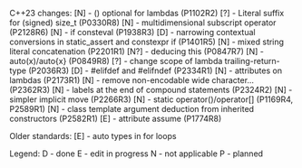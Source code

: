 C++23 changes:
[N] - () optional for lambdas (P1102R2)
[?] - Literal suffix for (signed) size_t (P0330R8)
[N] - multidimensional subscript operator (P2128R6)
[N] - if consteval (P1938R3)
[D] - narrowing contextual conversions in static_assert and constexpr if (P1401R5)
[N] - mixed string literal concatenation (P2201R1)
[N?] - deducing this (P0847R7)
[N] - auto(x)/auto{x} (P0849R8)
[?] - change scope of lambda trailing-return-type (P2036R3)
[D] - #elifdef and #elifndef (P2334R1)
[N] - attributes on lambdas (P2173R1)
[N] - remove non-encodable wide character... (P2362R3)
[N] - labels at the end of compound statements (P2324R2)
[N] - simpler implicit move (P2266R3)
[N] - static operator()/operator[] (P1169R4, P2589R1)
[N] - class template argument deduction from inherited constructors (P2582R1)
[E] - attribute assume (P1774R8)

Older standards:
[E] - auto types in for loops

Legend:
D - done
E - edit in progress
N - not applicable
P - planned
